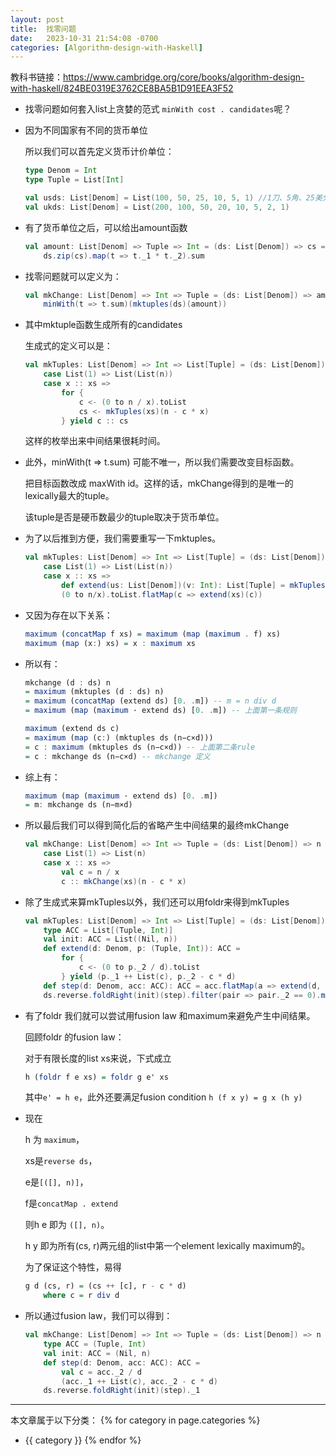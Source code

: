 ```yaml
---
layout: post
title:  找零问题
date:   2023-10-31 21:54:08 -0700
categories: [Algorithm-design-with-Haskell]
---
```



教科书链接：<https://www.cambridge.org/core/books/algorithm-design-with-haskell/824BE0319E3762CE8BA5B1D91EEA3F52>

- 找零问题如何套入list上贪婪的范式 ```minWith cost . candidates```呢？

- 因为不同国家有不同的货币单位

    所以我们可以首先定义货币计价单位：

    ```scala
    type Denom = Int
    type Tuple = List[Int] 

    val usds: List[Denom] = List(100, 50, 25, 10, 5, 1) //1刀、5角、25美分、一角、5美分和1美分
    val ukds: List[Denom] = List(200, 100, 50, 20, 10, 5, 2, 1)
    ```

- 有了货币单位之后，可以给出amount函数

    ```scala
    val amount: List[Denom] => Tuple => Int = (ds: List[Denom]) => cs => 
        ds.zip(cs).map(t => t._1 * t._2).sum
    ```

- 找零问题就可以定义为：

    ```scala
    val mkChange: List[Denom] => Int => Tuple = (ds: List[Denom]) => amount => 
        minWith(t => t.sum)(mktuples(ds)(amount))
    ```

- 其中mktuple函数生成所有的candidates

    生成式的定义可以是：

    ```scala
    val mkTuples: List[Denom] => Int => List[Tuple] = (ds: List[Denom]) => n => ds match
        case List(1) => List(List(n))
        case x :: xs => 
            for {
                c <- (0 to n / x).toList
                cs <- mkTuples(xs)(n - c * x)
            } yield c :: cs
    ```

    这样的枚举出来中间结果很耗时间。

- 此外，minWith(t => t.sum) 可能不唯一，所以我们需要改变目标函数。

    把目标函数改成 maxWith id。这样的话，mkChange得到的是唯一的lexically最大的tuple。

    该tuple是否是硬币数最少的tuple取决于货币单位。

- 为了以后推到方便，我们需要重写一下mktuples。

    ```scala
    val mkTuples: List[Denom] => Int => List[Tuple] = (ds: List[Denom]) => n => ds match
        case List(1) => List(List(n))
        case x :: xs => 
            def extend(us: List[Denom])(v: Int): List[Tuple] = mkTuples(us)(n - x * v).map(vs => v :: vs)
            (0 to n/x).toList.flatMap(c => extend(xs)(c))
    ```

- 又因为存在以下关系：

    ```haskell
    maximum (concatMap f xs) = maximum (map (maximum . f) xs)
    maximum (map (x:) xs) = x : maximum xs
    ```

- 所以有：

    ```haskell
    mkchange (d : ds) n
    = maximum (mktuples (d : ds) n)
    = maximum (concatMap (extend ds) [0. .m]) -- m = n div d
    = maximum (map (maximum · extend ds) [0. .m]) -- 上面第一条规则
    ```

    ```haskell
    maximum (extend ds c)
    = maximum (map (c:) (mktuples ds (n−c×d)))
    = c : maximum (mktuples ds (n−c×d)) -- 上面第二条rule
    = c : mkchange ds (n−c×d) -- mkchange 定义
    ```

- 综上有：

    ```haskell
    maximum (map (maximum · extend ds) [0. .m])
    = m: mkchange ds (n−m×d)
    ```

- 所以最后我们可以得到简化后的省略产生中间结果的最终mkChange

    ```scala
    val mkChange: List[Denom] => Int => Tuple = (ds: List[Denom]) => n => ds match
        case List(1) => List(n)
        case x :: xs => 
            val c = n / x
            c :: mkChange(xs)(n - c * x)
    ```

- 除了生成式来算mkTuples以外，我们还可以用foldr来得到mkTuples

    ```scala
    val mkTuples: List[Denom] => Int => List[Tuple] = (ds: List[Denom]) => n => 
        type ACC = List[(Tuple, Int)]
        val init: ACC = List((Nil, n))
        def extend(d: Denom, p: (Tuple, Int)): ACC = 
            for {
                c <- (0 to p._2 / d).toList
            } yield (p._1 ++ List(c), p._2 - c * d)
        def step(d: Denom, acc: ACC): ACC = acc.flatMap(a => extend(d, a))
        ds.reverse.foldRight(init)(step).filter(pair => pair._2 == 0).map(_._1)
    ```

- 有了foldr 我们就可以尝试用fusion law 和maximum来避免产生中间结果。

    回顾foldr 的fusion law：
    
    对于有限长度的list xs来说，下式成立

    ```haskell
    h (foldr f e xs) = foldr g e' xs
    ```
    
    其中```e' = h e```，此外还要满足fusion condition ```h (f x y) = g x (h y)```
    
- 现在 

    h 为 ```maximum```，
    
    xs是```reverse ds```，
    
    e是```[([], n)]```，

    f是```concatMap . extend```

    则h e 即为 ```([], n)```。

    h y 即为所有(cs, r)两元组的list中第一个element lexically maximum的。

    为了保证这个特性，易得

    ```haskell
    g d (cs, r) = (cs ++ [c], r - c * d)
        where c = r div d
    ```

- 所以通过fusion law，我们可以得到：

    ```scala
    val mkChange: List[Denom] => Int => Tuple = (ds: List[Denom]) => n => 
        type ACC = (Tuple, Int)
        val init: ACC = (Nil, n)
        def step(d: Denom, acc: ACC): ACC = 
            val c = acc._2 / d
            (acc._1 ++ List(c), acc._2 - c * d)
        ds.reverse.foldRight(init)(step)._1
    ```

---
本文章属于以下分类：
{% for category in page.categories %}
- {{ category }}
{% endfor %}